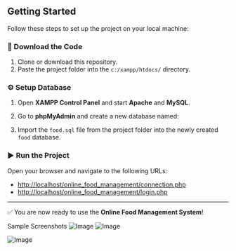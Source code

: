 ## Getting Started

Follow these steps to set up the project on your local machine:

### 🔽 Download the Code

1. Clone or download this repository.
2. Paste the project folder into the `c:/xampp/htdocs/` directory.

### ⚙️ Setup Database

1. Open **XAMPP Control Panel** and start **Apache** and **MySQL**.
2. Go to **phpMyAdmin** and create a new database named:


3. Import the `food.sql` file from the project folder into the newly created `food` database.

### ▶️ Run the Project

Open your browser and navigate to the following URLs:

- [http://localhost/online_food_management/connection.php](http://localhost/online_food_management/connection.php)  
- [http://localhost/online_food_management/login.php](http://localhost/online_food_management/login.php)

---

✅ You are now ready to use the **Online Food Management System**!

Sample Screenshots
![Image](https://github.com/user-attachments/assets/dc890aa8-4856-4640-98ef-da565d48eeff)
![Image](https://github.com/user-attachments/assets/7613be5b-f972-4e05-841a-488dd5684ab3)

![Image](https://github.com/user-attachments/assets/59c53c64-5448-4c2a-96ae-9e706674bc06)
